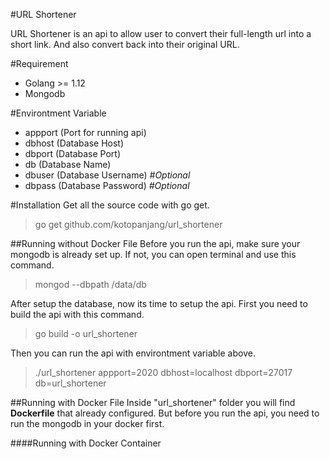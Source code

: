 #URL Shortener

URL Shortener is an api to allow user to convert their full-length url into a short link. And also convert back into their original URL.

#Requirement
- Golang >= 1.12
- Mongodb

#Environtment Variable
- appport (Port for running api)
- dbhost (Database Host)
- dbport (Database Port)
- db (Database Name)
- dbuser (Database Username) *#Optional*
- dbpass (Database Password) *#Optional*

#Installation
Get all the source code with go get.
> go get github.com/kotopanjang/url_shortener


##Running without Docker File
Before you run the api, make sure your mongodb is already set up. If not, you can open terminal and use this command.
> mongod --dbpath /data/db

After setup the database, now its time to setup the api. First you need to build the api with this command.
> go build -o url_shortener

Then you can run the api with environtment variable above.
> ./url_shortener appport=2020 dbhost=localhost dbport=27017 db=url_shortener 

##Running with Docker File
Inside "url_shortener" folder  you will find **Dockerfile** that already configured. But before you run the api, you need to run the mongodb in your docker first.
>


####Running with Docker Container
